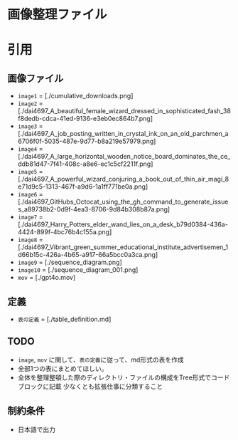 # 画像整理ファイル
# 引用
## 画像ファイル
- `image1` = [./cumulative_downloads.png]
- `image2` = [./dai4697_A_beautiful_female_wizard_dressed_in_sophisticated_fash_38f8dedb-cdca-41ed-9136-e3eb0ec864b7.png]
- `image3` = [./dai4697_A_job_posting_written_in_crystal_ink_on_an_old_parchmen_a6706f0f-5035-487e-9d77-b8a219e57979.png]
- `image4` = [./dai4697_A_large_horizontal_wooden_notice_board_dominates_the_ce_ddb81d47-7f41-408c-a8e6-ec1c5cf2211f.png]
- `image5` = [./dai4697_A_powerful_wizard_conjuring_a_book_out_of_thin_air_magi_8e71d9c5-1313-467f-a9d6-1a1ff771be0a.png]
- `image6` = [./dai4697_GitHubs_Octocat_using_the_gh_command_to_generate_issues_a89738b2-0d9f-4ea3-8706-9d84b308b87a.png]
- `image7` = [./dai4697_Harry_Potters_elder_wand_lies_on_a_desk_b79d0384-436a-4424-899f-4bc76b4c155a.png]
- `image8` = [./dai4697_Vibrant_green_summer_educational_institute_advertisemen_1d66b15c-426a-4b65-a917-66a5bcc0a3ca.png]
- `image9` = [./sequence_diagram.png]
- `image10` = [./sequence_diagram_001.png]
- `mov` = [./gpt4o.mov]

## 定義
- `表の定義` = [./table_definition.md]

## TODO
- `image`, `mov` に関して、`表の定義`に従って、md形式の表を作成
- 全部1つの表にまとめてほしい。
- 全体を整理整頓した際のディレクトリ・ファイルの構成をTree形式でコードブロックに記載
    少なくとも拡張仕事に分類すること

## 制約条件
- 日本語で出力